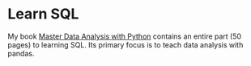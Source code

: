 # Learn SQL

My book [Master Data Analysis with Python][0] contains an entire part (50 pages) to learning SQL. Its primary focus is to teach data analysis with pandas.

[0]: https://dunderdata.com/master-data-analysis-with-python